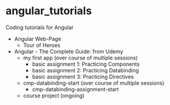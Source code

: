 # angular_tutorials
Coding tutorials for Angular
* Angular Web-Page
  * Tour of Heroes
* Angular - The Complete Guide: from Udemy
  * my first app (over course of multiple sessions)
    * basic assignment 1: Practicing Components
    * basic assignment 2: Practicing Databinding
    * basic assignment 3: Practicing Directives
  * cmp-databinding-start (over course of multiple sessions)
    * cmp-databinding-assignment-start
  * course project (ongoing)
